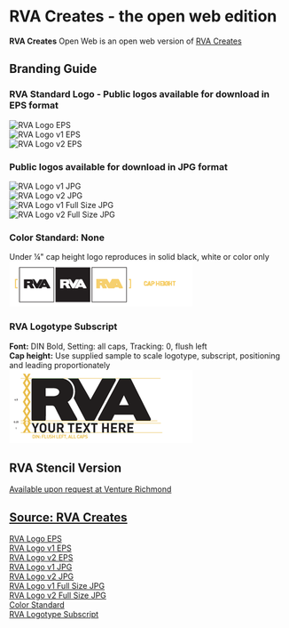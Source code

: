 # RVA Creates - the open web edition  
**RVA Creates** Open Web is an open web version of [RVA Creates](http://www.rvacreates.com/generator.php)  


## Branding Guide  

### RVA Standard Logo - Public logos available for download in EPS format  

![RVA Logo EPS](https://raw.githubusercontent.com/rvacivtech/rva-creates-open-web/master/img/RVAlogo.jpg)  
![RVA Logo v1 EPS](https://raw.githubusercontent.com/rvacivtech/rva-creates-open-web/master/img/RVAlogo_v1.jpg)  
![RVA Logo v2 EPS](https://raw.githubusercontent.com/rvacivtech/rva-creates-open-web/master/img/RVAlogo_v2.jpg)  



### Public logos available for download in JPG format  

![RVA Logo v1 JPG](https://raw.githubusercontent.com/rvacivtech/rva-creates-open-web/master/img/RVAlogo_v1.jpg)  
![RVA Logo v2 JPG](https://raw.githubusercontent.com/rvacivtech/rva-creates-open-web/master/img/RVAlogo_v2.jpg)  
![RVA Logo v1 Full Size JPG](https://raw.githubusercontent.com/rvacivtech/rva-creates-open-web/master/img/RVAlogo_v1_fullsize.jpg)  
![RVA Logo v2 Full Size JPG](https://raw.githubusercontent.com/rvacivtech/rva-creates-open-web/master/img/RVAlogo_v2_fullsize.jpg)  

### Color Standard: None  

Under ¼" cap height logo reproduces in solid black, white or color only  
![Color Standard](https://raw.githubusercontent.com/rvacivtech/rva-creates-open-web/master/img/branding-color-standard.png)  

### RVA Logotype Subscript  

**Font:** DIN Bold, Setting: all caps, Tracking: 0, flush left  
**Cap height:** Use supplied sample to scale logotype, subscript, positioning and leading proportionately  
![RVA Logotype Subscript](https://raw.githubusercontent.com/rvacivtech/rva-creates-open-web/master/img/branding-logotype.png)  

## RVA Stencil Version  
[Available upon request at Venture Richmond](http://www.venturerichmond.com)  

## [Source: RVA Creates](http://www.rvacreates.com/generator.php)  
[RVA Logo EPS](http://www.rvacreates.com/assets/images/RVAlogo.jpg)  
[RVA Logo v1 EPS](http://www.rvacreates.com/assets/images/RVAlogo_v1.jpg)  
[RVA Logo v2 EPS](http://www.rvacreates.com/assets/images/RVAlogo_v2.jpg)  
[RVA Logo v1 JPG](http://www.rvacreates.com/assets/images/RVAlogo_v1.jpg)  
[RVA Logo v2 JPG](http://www.rvacreates.com/assets/images/RVAlogo_v2.jpg)  
[RVA Logo v1 Full Size JPG](http://www.rvacreates.com/assets/images/RVAlogo_v1_fullsize.jpg)  
[RVA Logo v2 Full Size JPG](http://www.rvacreates.com/assets/images/RVAlogo_v2_fullsize.jpg)  
[Color Standard](http://www.rvacreates.com/assets/branding-color-standard.png)  
[RVA Logotype Subscript](http://www.rvacreates.com/assets/images/branding-logotype.png)  